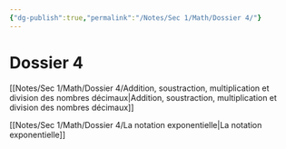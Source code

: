 ```yaml
---
{"dg-publish":true,"permalink":"/Notes/Sec 1/Math/Dossier 4/"}
---
```


# Dossier 4

[[Notes/Sec 1/Math/Dossier 4/Addition, soustraction, multiplication et division des nombres décimaux\|Addition, soustraction, multiplication et division des nombres décimaux]]

[[Notes/Sec 1/Math/Dossier 4/La notation exponentielle\|La notation exponentielle]]